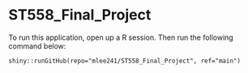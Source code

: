 # ST558_Final_Project

To run this application, open up a R session. Then run the following command below:

`shiny::runGitHub(repo="mlee241/ST558_Final_Project", ref="main")`